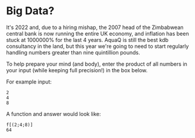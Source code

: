 Big Data?
=========

It's 2022 and, due to a hiring mishap, the 2007 head of the Zimbabwean
central bank is now running the entire UK economy, and inflation
has been stuck at 1000000% for the last 4 years. AquaQ is still the
best kdb consultancy in the land, but this year we're going to need
to start regularly handling numbers greater than nine quintillion
pounds.

To help prepare your mind (and body), enter the product of all
numbers in your input (while keeping full precision!) in the box
below.

For example input:

    2
    4
    8


A function and answer would look like:

    f[(2;4;8)]
    64
